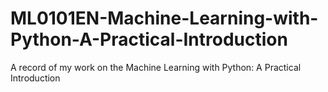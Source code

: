 # ML0101EN-Machine-Learning-with-Python-A-Practical-Introduction
A record of my work on the Machine Learning with Python: A Practical Introduction
